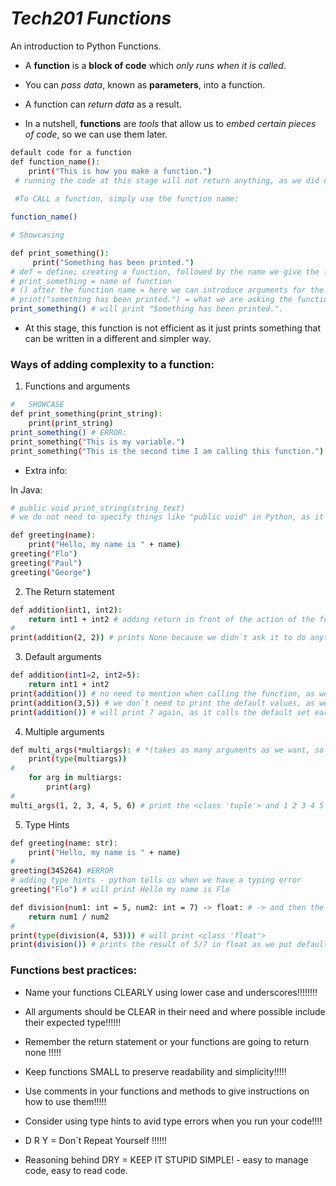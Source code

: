 # ***Tech201 Functions***
An introduction to Python Functions. 




- A **function** is a **block of code** which *only runs when it is called*.

- You can *pass data*, known as **parameters**, into a function.

- A function can *return data* as a result.

- In a nutshell, **functions** are *tools* that allow us to *embed certain pieces of code*, so we can use them later.

```bash
default code for a function
def function_name():
    print("This is how you make a function.")
 # running the code at this stage will not return anything, as we did not CALL the function.   
 
 #To CALL a function, simply use the function name:

function_name()
```

```bash
# Showcasing

def print_something():
     print("Something has been printed.")
# def = define; creating a function, followed by the name we give the function.
# print_something = name of function
# () after the function name = here we can introduce arguments for the function(how we want to use the function).
# print("something has been printed.") = what we are asking the function to do.
print_something() # will print "Something has been printed.".
```

- At this stage, this function is not efficient as it just prints something that can be written in a different and simpler way.

### Ways of adding complexity to a function:
1. Functions and arguments
```bash
#   SHOWCASE
def print_something(print_string):
    print(print_string)
print_something() # ERROR:
print_something("This is my variable.")
print_something("This is the second time I am calling this function.")
```
- Extra info:

In Java:
```bash
# public void print_string(string_text)
# we do not need to specify things like "public void" in Python, as it is a dynamicly typed language and it knows what it needs to call.
```

```bash
def greeting(name):
    print("Hello, my name is " + name)
greeting("Flo")
greeting("Paul")
greeting("George")
```

2. The Return statement
```bash
def addition(int1, int2):
    return int1 + int2 # adding return in front of the action of the function will tell the function to know what to do with the function`s result(like above with print)
#
print(addition(2, 2)) # prints None because we didn`t ask it to do anything with the number it gets from adding the 2 vallues
```

3. Default arguments
```bash
def addition(int1=2, int2=5):
    return int1 + int2
print(addition()) # no need to mention when calling the function, as we already gave the arguments a certain value.
print(addition(3,5)) # we don`t need to print the default values, as we can overwrite them, but only for that specific time.
print(addition()) # will print 7 again, as it calls the default set earlier again
```

4. Multiple arguments
```bash
def multi_args(*multiargs): # *(takes as many arguments as we want, so does not create a variable, but a tuple) multiargs is not an argument but a tuple
    print(type(multiargs))
#
    for arg in multiargs:
        print(arg)
#
multi_args(1, 2, 3, 4, 5, 6) # print the <class 'tuple'> and 1 2 3 4 5 6  # the arguments we pass are put into a tuple
```

5. Type Hints
```bash
def greeting(name: str):
    print("Hello, my name is " + name)
#
greeting(345264) #ERROR
# adding type hints - python tells us when we have a typing error
greeting("Flo") # will print Hello my name is Flo
```
```bash
def division(num1: int = 5, num2: int = 7) -> float: # -> and then the data type you expect to come out of the function #can do default types even if we use type hints
    return num1 / num2
#
print(type(division(4, 53))) # will print <class 'float'>
print(division()) # prints the result of 5/7 in float as we put default types
```




### Functions best practices:

- Name your functions CLEARLY using lower case and underscores!!!!!!!!
- All arguments should be CLEAR in their need and where possible include their expected type!!!!!!
- Remember the return statement or your functions are going to return none !!!!!
- Keep functions SMALL to preserve readability and simplicity!!!!!
- Use comments in your functions and methods to give instructions on how to use them!!!!!
- Consider using type hints to avid type errors when you run your code!!!!
- D R Y = Don`t Repeat Yourself !!!!!!

- Reasoning behind DRY = KEEP IT STUPID SIMPLE! - easy to manage code, easy to read code.